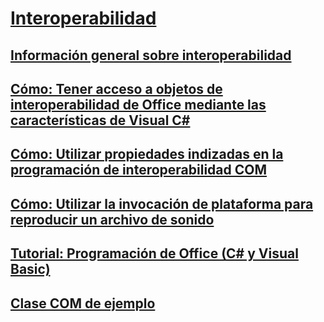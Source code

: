# [Interoperabilidad](index.md)
## [Información general sobre interoperabilidad](interoperability-overview.md)
## [Cómo: Tener acceso a objetos de interoperabilidad de Office mediante las características de Visual C#](how-to-access-office-onterop-objects.md)
## [Cómo: Utilizar propiedades indizadas en la programación de interoperabilidad COM](how-to-use-indexed-properties-in-com-interop-rogramming.md)
## [Cómo: Utilizar la invocación de plataforma para reproducir un archivo de sonido](how-to-use-platform-invoke-to-play-a-wave-file.md)
## [Tutorial: Programación de Office (C# y Visual Basic)](walkthrough-office-programming.md)
## [Clase COM de ejemplo](example-com-class.md)
